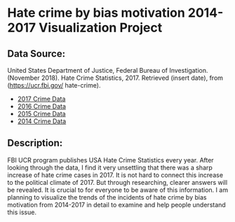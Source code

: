 # Hate crime by bias motivation 2014-2017 Visualization Project

## Data Source:
United States Department of Justice, Federal Bureau of
Investigation. (November 2018). Hate Crime Statistics,
2017. Retrieved (insert date), from (https://ucr.fbi.gov/
hate-crime).
* [2017 Crime Data](https://ucr.fbi.gov/hate-crime/2017)
* [2016 Crime Data](https://ucr.fbi.gov/hate-crime/2016)
* [2015 Crime Data](https://ucr.fbi.gov/hate-crime/2015)
* [2014 Crime Data](https://ucr.fbi.gov/hate-crime/2014)


## Description:
FBI UCR program publishes USA Hate Crime Statistics every year. After looking
through the data, I find it very unsettling that there was a sharp increase of hate
crime cases in 2017. It is not hard to connect this increase to the political climate of
2017. But through researching, clearer answers will be revealed. It is crucial to for
everyone to be aware of this information. I am planning to visualize the trends of the
incidents of hate crime by bias motivation from 2014-2017 in detail to examine and
help people understand this issue.
